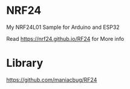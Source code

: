 # NRF24
My NRF24L01 Sample
for Arduino and ESP32


Read https://nrf24.github.io/RF24 for More info

# Library
https://github.com/maniacbug/RF24
